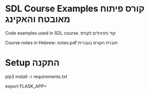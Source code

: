 # SDL Course Examples קורס פיתוח מאובטח והאקינג

Code examples used in SDL course. קוד ותרגילים לקורס

Course notes in Hebrew: notes.pdf חוברת הקורס בעברית 

# Setup התקנה

pip3 install -r requirements.txt

export FLASK_APP=<script>.py

export FLASK_DEBUG=1 // for automatically loading changes לטעינה אוטומטית של שינויים

flask run // inside module directory בתוך התיקיה של המודול

# Windows

Use "set" instead of "export"
